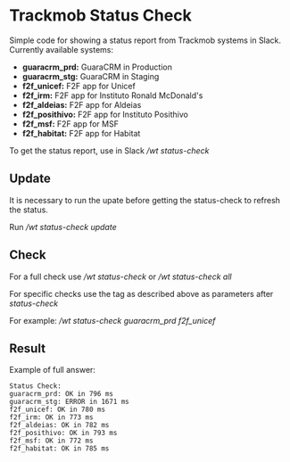 # Trackmob Status Check

Simple code for showing a status report from Trackmob systems in Slack.
Currently available systems:

- **guaracrm_prd:** GuaraCRM in Production
- **guaracrm_stg:** GuaraCRM in Staging
- **f2f_unicef:** F2F app for Unicef
- **f2f_irm:** F2F app for Instituto Ronald McDonald's
- **f2f_aldeias:** F2F app for Aldeias
- **f2f_posithivo:** F2F app for Instituto Posithivo
- **f2f_msf:** F2F app for MSF
- **f2f_habitat:** F2F app for Habitat

To get the status report, use in Slack _/wt status-check_

## Update

It is necessary to run the upate before getting the status-check to refresh the status.

Run _/wt status-check update_

## Check

For a full check use _/wt status-check_ or _/wt status-check all_


For specific checks use the tag as described above as parameters after *status-check*

For example: _/wt status-check guaracrm_prd f2f_unicef_

## Result

Example of full answer:

```
Status Check:
guaracrm_prd: OK in 796 ms
guaracrm_stg: ERROR in 1671 ms
f2f_unicef: OK in 780 ms
f2f_irm: OK in 773 ms
f2f_aldeias: OK in 782 ms
f2f_posithivo: OK in 793 ms
f2f_msf: OK in 772 ms
f2f_habitat: OK in 785 ms
```
